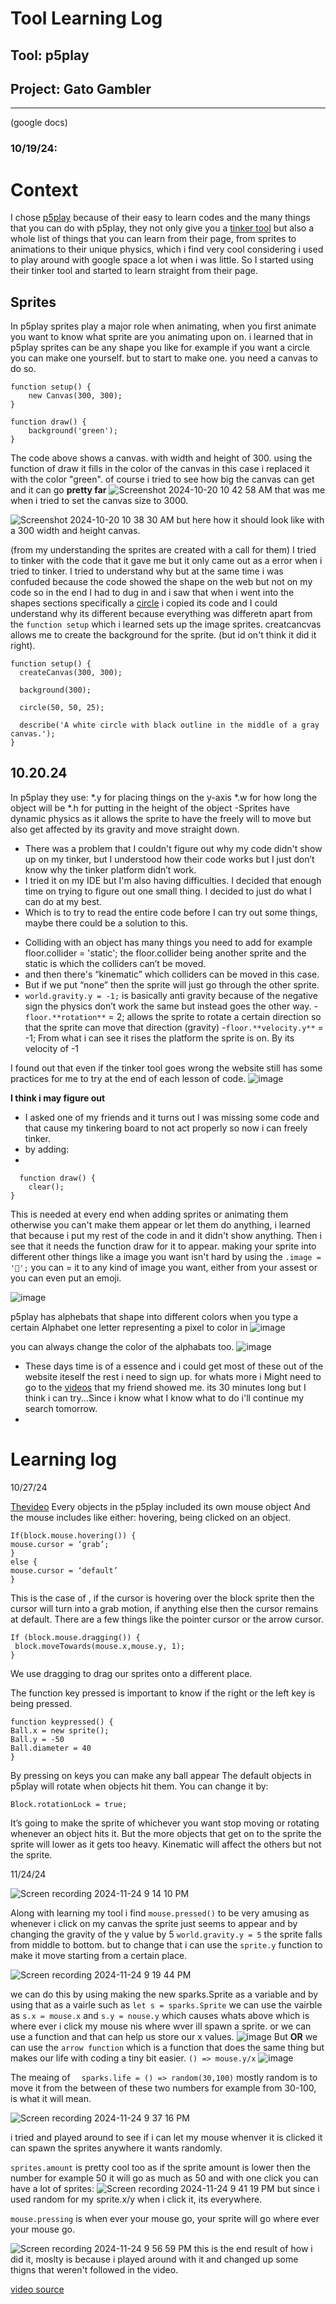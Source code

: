 # Tool Learning Log

## Tool: **p5play**

## Project: **Gato Gambler**

---
(google docs)

### 10/19/24:

# Context
I chose [p5play](https://p5play.org/) because of their easy to learn codes and the many things that you can do with p5play, they not only give you a [tinker tool](https://editor.p5js.org/) but also a whole list of things that you can learn from their page, from sprites to animations to their unique physics, which i find very cool considering i used to play around with google space a lot when i was little. So I started using their tinker tool and started to learn straight from their page.

## Sprites
In p5play sprites play a major role when animating, when you first animate you want to know what sprite are you animating upon on. i learned that in p5play sprites can be any shape you like for example if you want a circle you can make one yourself. but to start to make one. you need a canvas to do so.

```
function setup() {
	new Canvas(300, 300);
}

function draw() {
	background('green');
}
```
The code above shows a canvas. with width and height of 300. using the function of draw it fills in the color of the canvas in this case i replaced it with the color "green". of course i tried to see how big the canvas can get and it can go **pretty far**
![Screenshot 2024-10-20 10 42 58 AM](https://github.com/user-attachments/assets/0d9f0df8-c303-4cd0-927d-60cab3189a67)
that was me when i tried to set the canvas size to 3000.

![Screenshot 2024-10-20 10 38 30 AM](https://github.com/user-attachments/assets/4df45f0f-85c3-47ca-9976-a4ee658907de)
but here how it should look like with a 300 width and height canvas.

(from my understanding the sprites are created with a call for them) I tried to tinker with the code that it gave me but it only came out as a error when i tried to tinker. I tried to understand why but at the same time i was confuded because the code showed the shape on the web but not on my code so in the end I had to dug in and i saw that when i went into the shapes sections specifically  a [circle](https://p5js.org/reference/p5/circle/) i copied its code and I could understand why its different because everything was differetn apart from the `function setup` which i learned sets up the image sprites. creatcancvas allows me to create the background for the sprite. (but id on't think it did it right).
```
function setup() {
  createCanvas(300, 300);

  background(300);

  circle(50, 50, 25);

  describe('A white circle with black outline in the middle of a gray canvas.');
}
```
10.20.24
---
In p5play they use:
*.y for placing things on the y-axis
*.w for how long the object will be
*.h for putting in the height of the object
-Sprites have dynamic physics as it allows the sprite to have the freely will to move but also get affected by its gravity and move straight down.

* There was a problem that I couldn't figure out why my code didn't show up on my tinker, but I understood how their code works but I just don’t know why the tinker platform didn’t work.
* I tried it on my IDE but I'm also having difficulties. I decided that enough time on trying to figure out one small thing. I decided to just do what I can do at my best.
* Which is to try to read the entire code before I can try out some things, maybe there could be a solution to this.

- Colliding with an object has many things you need to add for example floor.collider = 'static'; the floor.collider being another sprite and the static is which the colliders can’t be moved.
- and then there's “kinematic” which colliders can be moved in this case.
- But if we put “none” then the sprite will just go through the other sprite.
- `world.gravity.y = -1;` is basically anti gravity because of the negative sign the physics don’t work the same but instead goes the other way.
-`floor.**rotation**` = 2; allows the sprite to rotate a certain direction so that the sprite can move that direction (gravity)
-`floor.**velocity.y**` = -1; From what i can see it rises the platform the sprite is on. By its velocity of -1

I found out that even if the tinker tool goes wrong the website still has some practices for me to try at the end of each lesson of code.
![image](https://github.com/user-attachments/assets/b47a260e-295c-4746-b597-3ede4589d979)

**I think i may figure out**
- I asked one of my friends and it turns out I was missing some code and that cause my tinkering board to not act properly so now i can freely tinker.
- by adding:
- 
```
  function draw() {
	clear();
}
```

This is needed at every end when adding sprites or animating them otherwise you can't make them appear or let them do anything, i learned that because i put my rest of the code in and it didn't show anything. Then i see that it needs the function draw for it to appear.
making your sprite into different other things like a image you want isn't hard by using the `.image = '🥳';` you can = it to any kind of image you want, either from your assest or you can even put an emoji.

![image](https://github.com/user-attachments/assets/971ae1a0-d854-41c8-a8fb-6b04bef4c207)

p5play has alphebats that shape into different colors when you type a certain Alphabet one letter representing a pixel to color in
![image](https://github.com/user-attachments/assets/a0c0847b-c684-426e-80d3-d896e8f48db5)

you can always change the color of the alphabats too.
![image](https://github.com/user-attachments/assets/3e8fb7a8-a9b8-492a-be8a-d381b98eb3e5)


* These days time is of a essence and i could get most of these out of the website iteself the rest i need to sign up. for whats more i Might need to go to the [videos](https://youtu.be/ZQ23FHfgA0A?si=Vnx_i32bCbH6Mey3) that my friend showed me. its 30 minutes long but I think i can try...Since i know what I know what to do i'll continue my search tomorrow.
* 

# Learning log

10/27/24

[Thevideo](https://youtu.be/XsTXsHxgWJc?si=a9HOemx9wk-jo5N2)
Every objects in the p5play included its own mouse object
And the mouse includes like either: hovering, being clicked on an object.

```
If(block.mouse.hovering()) {
mouse.cursor = ‘grab’;
}
else {
mouse.cursor = ‘default’
}
```

This is the case of , if the cursor is hovering over the block sprite then the cursor will turn into a grab motion, if anything else then the cursor remains at default.
There are a few things like the pointer cursor or the arrow cursor.

```
If (block.mouse.dragging()) {
 block.moveTowards(mouse.x,mouse.y, 1);
}
```
We use dragging to drag our sprites onto a different place.

The function key pressed is important to know if the right or the left key is being pressed.

```
function keypressed() {
Ball.x = new sprite();
Ball.y = -50
Ball.diameter = 40
}
```

By pressing on keys you can make any ball appear
The default objects in p5play will rotate when objects hit them.
You can change it by:

```
Block.rotationLock = true;
```

It’s going to make the sprite of whichever you want stop moving or rotating whenever an object hits it.
But the more objects that get on to the sprite the sprite will lower as it gets too heavy.
Kinematic will affect the others but not the sprite.

11/24/24

![Screen recording 2024-11-24 9 14 10 PM](https://github.com/user-attachments/assets/b9bc2a3f-5e9c-426a-bd8d-e8f985b7dc1c)

Along with learning my tool i find `mouse.pressed()` to be very amusing as whenever i click on my canvas the sprite just  seems to appear and by changing the gravity of the y value by 5 `world.gravity.y = 5` the sprite falls from middle to bottom. but to change that i can use the `sprite.y` function to make it move starting from a certain place.

![Screen recording 2024-11-24 9 19 44 PM](https://github.com/user-attachments/assets/57a69d3e-ecb2-43d8-9114-76c80a529f56)

we can do this by using making the new sparks.Sprite as a variable and by using that as a vairle such as `let s = sparks.Sprite` we can use the vairble as `s.x = mouse.x` and `s.y = nouse.y` which causes whats above which is where ever i click my mouse nis where wver ill spawn a sprite.
or
we can use a function and that can help us store our x values.
![image](https://github.com/user-attachments/assets/45e2b3ff-f807-489a-a8a9-5696f5c06b94)
But **OR** we can use 
the `arrow function` which is a function that does the same thing but makes our life with coding a tiny bit easier. `() => mouse.y/x`
![image](https://github.com/user-attachments/assets/ccca5d60-cee3-4831-897f-b6d5dc13d65c)

The meaing of `  sparks.life = () => random(30,100)` mostly random is to move it from the between of these two numbers for example from 30-100, is what it will mean.

![Screen recording 2024-11-24 9 37 16 PM](https://github.com/user-attachments/assets/d887f3d6-bcbc-4a1a-b182-6826efcb3249)

i tried and played around to see if i can let my mouse whenver it is clicked it can spawn the sprites anywhere it wants randomly.

`sprites.amount` is pretty cool too as if the sprite amount is lower then the number for example 50 it will go as much as 50 and with one click you can have a lot of sprites:
![Screen recording 2024-11-24 9 41 19 PM](https://github.com/user-attachments/assets/5b0bba8c-6432-487d-8814-14d2a5312a7b)
but since i used random for my sprite.x/y when i click it, its everywhere.

`mouse.pressing` is when ever your mouse go, your sprite will go where ever your mouse go.

![Screen recording 2024-11-24 9 56 59 PM](https://github.com/user-attachments/assets/7941cd90-5a92-4732-a7d2-82117f19237d)
this is the end result of how i did it, moslty is because i played around with it and changed up some thigns that weren't followed in the video.

[video source](https://youtu.be/0t0xyBew5BQ?si=TWRl6oznhcPOXEqm)











<!--
* Links you used today (websites, videos, etc)
* Things you tried, progress you made, etc
* Challenges, a-ha moments, etc
* Questions you still have
* What you're going to try next
-->
